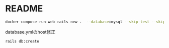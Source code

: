 # README
```bash
docker-compose run web rails new .  --database=mysql --skip-test --skip-turbolinks --force
```

database.ymlのhost修正

```bash
rails db:create
```
